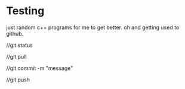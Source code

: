 # Testing

just random c++ programs for me to get better.
oh and getting used to github.

//git status

//git pull

//git commit -m "message"

//git push